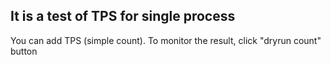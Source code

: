 ## It is a test of TPS for single process

You can add TPS (simple count).
To monitor the result, click "dryrun count" button
